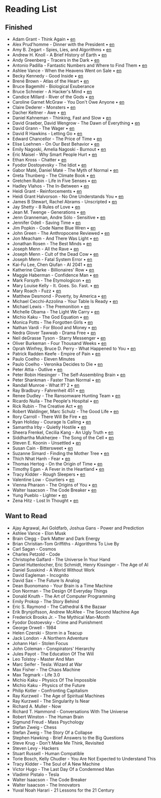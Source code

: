 # Reading List

## Finished

* Adam Grant - Think Again • [en](https://github.com/geovedi/book-notes/blob/main/2021/think-again.md)
* Alex Prud'homme - Dinner with the President • [en](https://github.com/geovedi/book-notes/blob/main/2023/dinner-with-the-president.md)
* Amy B. Zegart - Spies, Lies, and Algorithms • [en](https://github.com/geovedi/book-notes/blob/main/2022/spies-lies-and-algorithms.md)
* Andrew H. Knoll - A Brief History of Earth • [en](https://github.com/geovedi/book-notes/blob/main/2021/a-brief-history-of-earth.md)
* Andy Greenberg - Tracers in the Dark • [en](https://github.com/geovedi/book-notes/blob/main/2022/tracers-in-the-dark.md)
* Antonio Padilla - Fantastic Numbers and Where to Find Them • [en](https://github.com/geovedi/book-notes/blob/main/2022/fantastic-numbers-and-where-to-find-them.md)
* Ashlee Vance - When the Heavens Went on Sale • [en](https://github.com/geovedi/book-notes/blob/main/2023/when-the-heavens-went-on-sale.md)
* Becky Kennedy - Good Inside • [en](https://github.com/geovedi/book-notes/blob/main/2022/good-inside.md)
* Brené Brown - Atlas of the Heart • [en](https://github.com/geovedi/book-notes/blob/main/2021/atlas-of-the-heart.md)
* Bruce Bagemihl - Biological Exuberance
* Bruce Schneier - A Hacker's Mind • [en](https://github.com/geovedi/book-notes/blob/main/2023/a-hacker's-mind.md)
* Candice Millard - River of the Gods • [en](https://github.com/geovedi/book-notes/blob/main/2022/river-of-the-gods.md)
* Caroline Garnet McGraw - You Don't Owe Anyone • [en](https://github.com/geovedi/book-notes/blob/main/2021/you-don't-owe-anyone.md)
* Claire Dederer - Monsters • [en](https://github.com/geovedi/book-notes/blob/main/2023/monsters.md)
* Dacher Keltner - Awe • [en](https://github.com/geovedi/book-notes/blob/main/2023/awe.md)
* Daniel Kahneman - Thinking, Fast and Slow • [en](https://github.com/geovedi/book-notes/blob/main/2011/thinking-fast-and-slow.md)
* David Graeber, David Wengrow - The Dawn of Everything • [en](https://github.com/geovedi/book-notes/blob/main/2021/the-dawn-of-everything.md)
* David Grann - The Wager • [en](https://github.com/geovedi/book-notes/blob/main/2023/the-wager.md)
* David R Hawkins - Letting Go • [en](https://github.com/geovedi/book-notes/blob/main/2012/letting-go.md)
* Edward Chancellor - The Price of Time • [en](https://github.com/geovedi/book-notes/blob/main/2022/the-price-of-time.md)
* Elise Loehnen - On Our Best Behavior • [en](https://github.com/geovedi/book-notes/blob/main/2023/on-our-best-behavior.md)
* Emily Nagoski, Amelia Nagoski - Burnout • [en](https://github.com/geovedi/book-notes/blob/main/2019/burnout.md)
* Eric Maisel - Why Smart People Hurt • [en](https://github.com/geovedi/book-notes/blob/main/2013/why-smart-people-hurt.md)
* Ethan Kross - Chatter • [en](https://github.com/geovedi/book-notes/blob/main/2021/chatter.md)
* Fyodor Dostoyevsky - The Idiot • [en](https://github.com/geovedi/book-notes/blob/main/1869/the-idiot.md)
* Gabor Maté, Daniel Maté - The Myth of Normal • [en](https://github.com/geovedi/book-notes/blob/main/2022/the-myth-of-normal.md)
* Greta Thunberg - The Climate Book • [en](https://github.com/geovedi/book-notes/blob/main/2023/the-climate-book.md)
* Gretchen Rubin - Life in Five Senses • [en](https://github.com/geovedi/book-notes/blob/main/2023/life-in-five-senses.md)
* Hadley Vlahos - The In-Between • [en](https://github.com/geovedi/book-notes/blob/main/2023/the-in-between.md)
* Heidi Grant - Reinforcements • [en](https://github.com/geovedi/book-notes/blob/main/2018/reinforcements.md)
* Heidi Grant Halvorson - No One Understands You • [en](https://github.com/geovedi/book-notes/blob/main/2015/no-one-understands-you.md)
* James B Stewart, Rachel Abrams - Unscripted • [en](https://github.com/geovedi/book-notes/blob/main/2023/unscripted.md)
* Jay Shetty - 8 Rules of Love • [en](https://github.com/geovedi/book-notes/blob/main/2023/8-rules-of-love.md)
* Jean M. Twenge - Generations • [en](https://github.com/geovedi/book-notes/blob/main/2023/generations.md)
* Jenn Granneman, Andre Sólo - Sensitive • [en](https://github.com/geovedi/book-notes/blob/main/2023/sensitive.md)
* Jennifer Odell - Saving Time • [en](https://github.com/geovedi/book-notes/blob/main/2023/saving-time.md)
* Jim Popkin - Code Name Blue Wren • [en](https://github.com/geovedi/book-notes/blob/main/2023/code-name-blue-wren.md)
* John Green - The Anthropocene Reviewed • [en](https://github.com/geovedi/book-notes/blob/main/2021/the-anthropocene-reviewed.md)
* Jon Meacham - And There Was Light • [en](https://github.com/geovedi/book-notes/blob/main/2022/and-there-was-light.md)
* Jonathan Rosen - The Best Minds • [en](https://github.com/geovedi/book-notes/blob/main/2023/the-best-minds.md)
* Joseph Menn - All the Rave • [en](https://github.com/geovedi/book-notes/blob/main/2003/all-the-rave.md)
* Joseph Menn - Cult of the Dead Cow • [en](https://github.com/geovedi/book-notes/blob/main/2019/cult-of-the-dead-cow.md)
* Joseph Menn - Fatal System Error • [en](https://github.com/geovedi/book-notes/blob/main/2010/fatal-system-error.md)
* Kai-Fu Lee, Chen Qiufan - AI 2041 • [en](https://github.com/geovedi/book-notes/blob/main/2021/ai-2041.md)
* Katherine Clarke - Billionaires' Row • [en](https://github.com/geovedi/book-notes/blob/main/2023/billionaires-row.md)
* Maggie Haberman - Confidence Man • [en](https://github.com/geovedi/book-notes/blob/main/2022/confidence-man.md)
* Mark Forsyth - The Etymologicon • [en](https://github.com/geovedi/book-notes/blob/main/2012/the-etymologicon.md)
* Mary Louise Kelly - It. Goes. So. Fast. • [en](https://github.com/geovedi/book-notes/blob/main/2023/it-goes-so-fast.md)
* Mary Roach - Fuzz • [en](https://github.com/geovedi/book-notes/blob/main/2021/fuzz.md)
* Matthew Desmond - Poverty, by America • [en](https://github.com/geovedi/book-notes/blob/main/2023/poverty-by-america.md)
* Michael Cecchi-Azzolina - Your Table Is Ready • [en](https://github.com/geovedi/book-notes/blob/main/2022/your-table-is-ready.md)
* Michael Lewis - The Premonition • [en](https://github.com/geovedi/book-notes/blob/main/2021/the-premonition.md)
* Michelle Obama - The Light We Carry • [en](https://github.com/geovedi/book-notes/blob/main/2022/the-light-we-carry.md)
* Michio Kaku - The God Equation • [en](https://github.com/geovedi/book-notes/blob/main/2021/the-god-equation.md)
* Monica Potts - The Forgotten Girls • [en](https://github.com/geovedi/book-notes/blob/main/2023/the-forgotten-girls.md)
* Nathan Vardi - For Blood and Money • [en](https://github.com/geovedi/book-notes/blob/main/2022/for-blood-and-money.md)
* Nedra Glover Tawwab - Drama Free • [en](https://github.com/geovedi/book-notes/blob/main/2023/drama-free.md)
* Neil deGrasse Tyson - Starry Messenger • [en](https://github.com/geovedi/book-notes/blob/main/2022/starry-messenger.md)
* Oliver Burkeman - Four Thousand Weeks • [en](https://github.com/geovedi/book-notes/blob/main/2021/four-thousand-weeks.md)
* Oprah Winfrey, Bruce D. Perry - What Happened to You • [en](https://github.com/geovedi/book-notes/blob/main/2021/what-happened-to-you.md)
* Patrick Radden Keefe - Empire of Pain • [en](https://github.com/geovedi/book-notes/blob/main/2021/empire-of-pain.md)
* Paulo Coelho - Eleven Minutes
* Paulo Coelho - Veronika Decides to Die • [en](https://github.com/geovedi/book-notes/blob/main/1998/veronika-decides-to-die.md)
* Peter Attia - Outlive • [en](https://github.com/geovedi/book-notes/blob/main/2023/outlive.md)
* Peter Robin Hiesinger - The Self-Assembling Brain • [en](https://github.com/geovedi/book-notes/blob/main/2021/the-self-assembling-brain.md)
* Peter Shankman - Faster Than Normal • [en](https://github.com/geovedi/book-notes/blob/main/2014/faster-than-normal.md)
* Randall Munroe - What If? 2 • [en](https://github.com/geovedi/book-notes/blob/main/2022/what-if-2.md)
* Ray Bradbury - Fahrenheit 451 • [en](https://github.com/geovedi/book-notes/blob/main/1953/fahrenheit-451.md)
* Renee Dudley - The Ransomware Hunting Team • [en](https://github.com/geovedi/book-notes/blob/main/2022/the-ransomware-hunting-team.md)
* Ricardo Nuila - The People's Hospital • [en](https://github.com/geovedi/book-notes/blob/main/2023/the-people's-hospital.md)
* Rick Rubin - The Creative Act • [en](https://github.com/geovedi/book-notes/blob/main/2023/the-creative-act.md)
* Robert Waldinger, Marc Schulz - The Good Life • [en](https://github.com/geovedi/book-notes/blob/main/2023/the-good-life.md)
* Rory Carroll - There Will Be Fire • [en](https://github.com/geovedi/book-notes/blob/main/2023/there-will-be-fire.md)
* Ryan Holiday - Courage Is Calling • [en](https://github.com/geovedi/book-notes/blob/main/2021/courage-is-calling.md)
* Samantha Irby - Quietly Hostile • [en](https://github.com/geovedi/book-notes/blob/main/2023/quietly-hostile.md)
* Sheera Frenkel, Cecilia Kang - An Ugly Truth • [en](https://github.com/geovedi/book-notes/blob/main/2021/an-ugly-truth.md)
* Siddhartha Mukherjee - The Song of the Cell • [en](https://github.com/geovedi/book-notes/blob/main/2022/the-song-of-the-cell.md)
* Steven E. Koonin - Unsettled • [en](https://github.com/geovedi/book-notes/blob/main/2021/unsettled.md)
* Susan Cain - Bittersweet • [en](https://github.com/geovedi/book-notes/blob/main/2022/bittersweet.md)
* Suzanne Simard - Finding the Mother Tree • [en](https://github.com/geovedi/book-notes/blob/main/2021/finding-the-mother-tree.md)
* Thich Nhat Hanh - Fear • [en](https://github.com/geovedi/book-notes/blob/main/2012/fear.md)
* Thomas Hertog - On the Origin of Time • [en](https://github.com/geovedi/book-notes/blob/main/2023/on-the-origin-of-time.md)
* Timothy Egan - A Fever in the Heartland • [en](https://github.com/geovedi/book-notes/blob/main/2023/a-fever-in-the-heartland.md)
* Tracy Kidder - Rough Sleepers • [en](https://github.com/geovedi/book-notes/blob/main/2023/rough-sleepers.md)
* Valentine Low - Courtiers • [en](https://github.com/geovedi/book-notes/blob/main/2023/courtiers.md)
* Vienna Pharaon - The Origins of You • [en](https://github.com/geovedi/book-notes/blob/main/2023/the-origins-of-you.md)
* Walter Isaacson - The Code Breaker • [en](https://github.com/geovedi/book-notes/blob/main/2021/the-code-breaker.md)
* Yung Pueblo - Lighter • [en](https://github.com/geovedi/book-notes/blob/main/2022/lighter.md)
* Zena Hitz - Lost In Thought • [en](https://github.com/geovedi/book-notes/blob/main/2020/lost-in-thought.md)


## Want to Read

* Ajay Agrawal, Avi Goldfarb, Joshua Gans - Power and Prediction
* Ashlee Vance - Elon Musk
* Brain Clegg - Dark Matter and Dark Energy
* Brian Christian-Tom Griffiths - Algorithms To Live By
* Carl Sagan - Cosmos
* Charles Petzold - Code
* Christophe Galfard - The Universe İn Your Hand
* Daniel Huttenlocher, Eric Schmidt, Henry Kissinger - The Age of AI
* Daniel Susskind - A World Without Work
* David Eagleman - Incognito
* David Sax - The Future Is Analog
* Dean Buonomano - Your Brain is a Time Machine
* Don Norman - The Design Of Everyday Things
* Donald Knuth  - The Art of Computer Programming
* Emily Prokop - The Story Behind
* Eric S. Raymond - The Cathedral & the Bazaar
* Erik Brynjolfsson, Andrew McAfee - The Second Machine Age
* Frederick Brooks Jr. - The Mythical Man-Month
* Fyodor Dostoevsky - Crime and Punishment
* George Orwell - 1984
* Helen Czerski - Storm in a Teacup
* Jack London - A Northern Adventure
* Johann Hari - Stolen Focus
* John Coleman - Conspirators' Hierarchy
* Jules Payot - The Education Of The Will
* Leo Tolstoy - Master And Man
* Marc Seifer - Tesla: Wizard at War
* Max Fisher - The Chaos Machine
* Max Tegmark - Life 3.0
* Michio Kaku - Physics Of The İmpossible
* Michio Kaku - Physics of the Future 
* Philip Kotler - Confronting Capitalism
* Ray Kurzweil - The Age of Spiritual Machines
* Ray Kurzweil - The Singularity Is Near
* Richard A. Muller - Now 
* Richard T. Hammond - Conversations With The Universe
* Robert Winston - The Human Brain
* Sigmund Freud - Mass Psychology
* Stefan Zweig - Chess
* Stefan Zweig - The Story Of a Collapse
* Stephen Hawking - Brief Answers to the Big Questions
* Steve Krug - Don't Make Me Think, Revisited
* Steven Levy - Hackers
* Stuart Russell - Human Compatible
* Torie Bosch, Kelly Chudler - You Are Not Expected to Understand This
* Tracy Kidder - The Soul of A New Machine
* Victor Hugo - The Last Day Of a Condemned Man
* Vladimir Pistalo - Tesla 
* Walter Isaacson - The Code Breaker
* Walter Isaacson - The Innovators
* Yuval Noah Harari - 21 Lessons for the 21 Century

